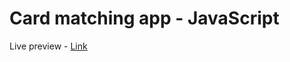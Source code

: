 # Card matching app - JavaScript

Live preview - [Link](https://piyushshah69.github.io/card-matching-game-js/)